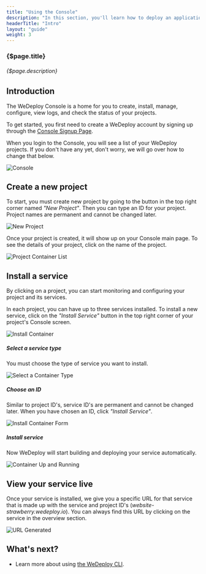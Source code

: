 ```yaml
---
title: "Using the Console"
description: "In this section, you'll learn how to deploy an application using WeDeploy Console."
headerTitle: "Intro"
layout: "guide"
weight: 3
---
```


### {$page.title}

###### {$page.description}

<article id="1">

## Introduction

The WeDeploy Console is a home for you to create, install, manage, configure, view logs, and check the status of your projects.

To get started, you first need to create a WeDeploy account by signing up through the [Console Signup Page](https://console.wedeploy.com/signup).

When you login to the Console, you will see a list of your WeDeploy projects. If you don't have any yet, don't worry, we will go over how to change that below.

![Console](/images/docs/intro/using-the-console--dashboard.png)

</article>

<article id="2">

## Create a new project

To start, you must create new project by going to the button in the top right corner named _"New Project"_. Then you can type an ID for your project. Project names are permanent and cannot be changed later.

![New Project](/images/docs/intro/using-the-console--new-project.png)

Once your project is created, it will show up on your Console main page. To see the details of your project, click on the name of the project.

![Project Container List](/images/docs/intro/using-the-console--project-container-list.png)

</article>

<article id="3">

## Install a service

By clicking on a project, you can start monitoring and configuring your project and its services.

In each project, you can have up to three services installed. To install a new service, click on the _"Install Service"_ button in the top right corner of your project's Console screen.

![Install Container](/images/docs/intro/using-the-console--install-container.png)

##### Select a service type

You must choose the type of service you want to install.

![Select a Container Type](/images/docs/intro/using-the-console--select-a-container-type.png)

##### Choose an ID

Similar to project ID's, service ID's are permanent and cannot be changed later. When you have chosen an ID, click _"Install Service"_.

![Install Container Form](/images/docs/intro/using-the-console--install-container-form.png)

##### Install service

Now WeDeploy will start building and deploying your service automatically.

![Container Up and Running](/images/docs/intro/using-the-console--container-up-and-running.png)

</article>

<article id="4">

## View your service live

Once your service is installed, we give you a specific URL for that service that is made up with the service and project ID's (_website-strawberry.wedeploy.io_). You can always find this URL by clicking on the service in the overview section.

![URL Generated](/images/docs/intro/using-the-console--url-generated.png)

</article>

## What's next?

* Learn more about using [the WeDeploy CLI](/docs/intro/using-the-command-line/).
